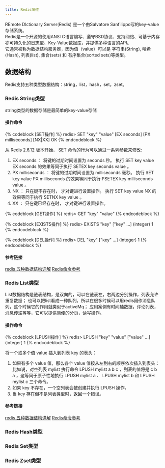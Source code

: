 ```yaml
---
title: Redis简述
---
```

REmote DIctionary Server(Redis) 是一个由Salvatore Sanfilippo写的key-value存储系统。   
Redis是一个开源的使用ANSI C语言编写、遵守BSD协议、支持网络、可基于内存亦可持久化的日志型、Key-Value数据库，并提供多种语言的API。   
它通常被称为数据结构服务器，因为值（value）可以是 字符串(String), 哈希(Hash), 列表(list), 集合(sets) 和 有序集合(sorted sets)等类型。
## 数据结构
Redis支持五种类型数据结构：string，list，hash，set，zset。
### Redis String类型
string类型的数据存储是最简单的key-value存储
#### 操作命令
{% codeblock [SET操作] %}
redis> SET "key" "value" [EX seconds] [PX milliseconds] [NX|XX]
OK
{% endcodeblock %}

从 Redis 2.6.12 版本开始， SET 命令的行为可以通过一系列参数来修改:
1. EX seconds ： 将键的过期时间设置为 seconds 秒。 执行 SET key value EX seconds 的效果等同于执行 SETEX key seconds value 。  
2. PX milliseconds ： 将键的过期时间设置为 milliseconds 毫秒。 执行 SET key value PX milliseconds 的效果等同于执行 PSETEX key milliseconds value 。  
3. NX ： 只在键不存在时， 才对键进行设置操作。 执行 SET key value NX 的效果等同于执行 SETNX key value 。  
4. XX ： 只在键已经存在时， 才对键进行设置操作。

{% codeblock [GET操作] %}
redis> GET "key"
"value"
{% endcodeblock %}

{% codeblock [EXISTS操作] %}
redis> EXISTS "key" ["key" ...]
(integer) 1
{% endcodeblock %}

{% codeblock [DEL操作] %}
redis> DEL "key" ["key" ...]
(integer) 1
{% endcodeblock %}

#### 参考链接
[redis 五种数据结构详解](https://www.cnblogs.com/sdgf/p/6244937.html)
[Redis命令参考](http://redisdoc.com/string/index.html)

### Redis List类型
List数据结构是链表结构，是双向的，可以在链表左，右两边分别操作，列表允许重复数据；
也可以把list看成一种队列，所以在很多时候可以用redis用作消息队列，这个时候它的作用就类似于activeMq；
应用案例有时间轴数据，评论列表，消息传递等等，它可以提供简便的分页，读写操作。

#### 操作命令
{% codeblock [LPUSH操作] %}
redis> LPUSH "key" "value" ["value" ...]
(integer) 1
{% endcodeblock %}

将一个或多个值 value 插入到列表 key 的表头：
1. 如果有多个 value 值，那么各个 value 值按从左到右的顺序依次插入到表头： 比如说，对空列表 mylist 执行命令 LPUSH mylist a b c ，列表的值将是 c b a ，这等同于原子性地执行 LPUSH mylist a 、 LPUSH mylist b 和 LPUSH mylist c 三个命令。
2. 如果 key 不存在，一个空列表会被创建并执行 LPUSH 操作。
3. 当 key 存在但不是列表类型时，返回一个错误。

#### 参考链接
[redis 五种数据结构详解](https://www.cnblogs.com/sdgf/p/6244937.html)
[Redis命令参考](http://redisdoc.com/string/index.html)

### Redis Hash类型
### Redis Set类型
### Redis Zset类型